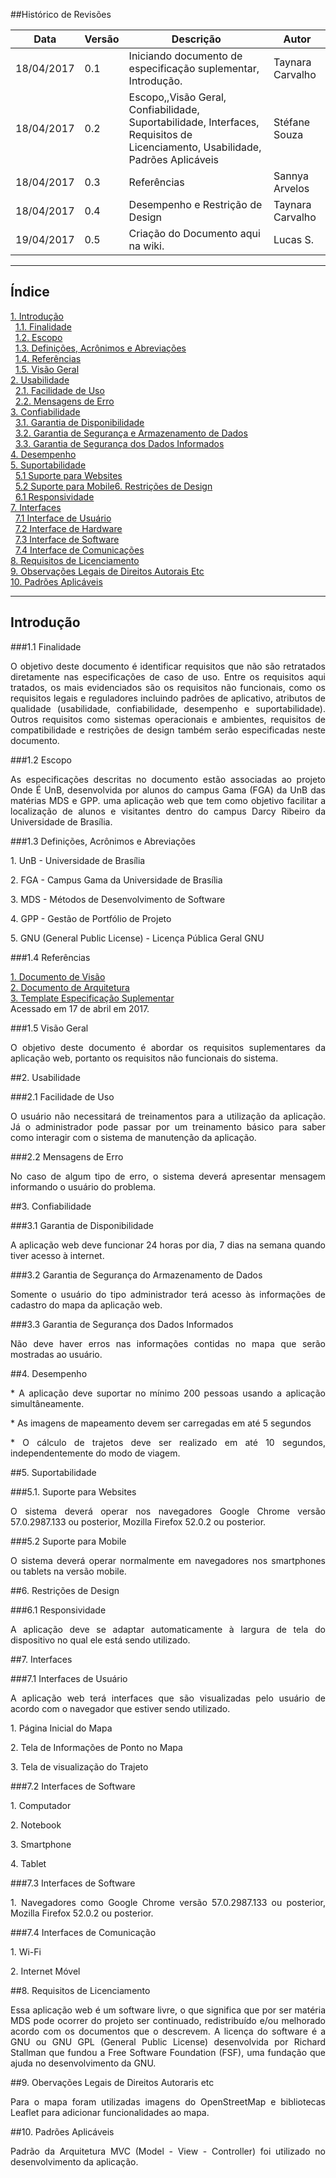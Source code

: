 ##Histórico de Revisões

| Data       | Versão | Descrição                                                                                                                      | Autor            |
|------------|--------|--------------------------------------------------------------------------------------------------------------------------------|------------------|
| 18/04/2017 | 0.1    | Iniciando documento de especificação suplementar, Introdução.                                                                  | Taynara Carvalho |
| 18/04/2017 | 0.2    | Escopo,,Visão Geral, Confiabilidade, Suportabilidade, Interfaces, Requisitos de Licenciamento, Usabilidade, Padrões Aplicáveis | Stéfane Souza    |
| 18/04/2017 | 0.3    | Referências                                                                                                                    | Sannya Arvelos   |
| 18/04/2017 | 0.4    | Desempenho e Restrição de Design                                                                                               | Taynara Carvalho |
| 19/04/2017 | 0.5    | Criação do Documento aqui na wiki.                                                                                             | Lucas S.         |

-------

## Índice

[1. Introdução](#1-introdução)  
&nbsp;&nbsp;[1.1. Finalidade](#11-finalidade)  
&nbsp;&nbsp;[1.2. Escopo](#12-escopo)  
&nbsp;&nbsp;[1.3. Definições, Acrônimos e Abreviações](#13-definições-acrônimos-e-abreviações)     
&nbsp;&nbsp;[1.4. Referências](#14-referências)  
&nbsp;&nbsp;[1.5. Visão Geral](#15-visão-geral)  
[2. Usabilidade](#2-usabilidade)  
&nbsp;&nbsp;[2.1. Facilidade de Uso](#21-facilidade-de-uso)  
&nbsp;&nbsp;[2.2. Mensagens de Erro](#22-mensagens-de-erro)  
[3. Confiabilidade](#3-confiabilidade)  
&nbsp;&nbsp;[3.1. Garantia de Disponibilidade](#31-garantia-de-disponibilidade)  
&nbsp;&nbsp;[3.2. Garantia de Segurança e Armazenamento de Dados](#32-garantia-de-segurança-e-armazenamento-de-dados)  
&nbsp;&nbsp;[3.3. Garantia de Segurança dos Dados Informados](#33-garantia-de-segurança-dos-dados-informados)    
[4. Desempenho](#4-desempenho)  
[5. Suportabilidade](#5-suportabilidade)  
&nbsp;&nbsp;[5.1 Suporte para Websites](#51-suporte-para-websites)      
&nbsp;&nbsp;[5.2 Suporte para Mobile](#52-suporte-para-mobile)[6. Restrições de Design](#5-restrições-de-design)   
&nbsp;&nbsp;[6.1 Responsividade](#51-responsividade)  
[7. Interfaces](#7-interfaces)     
&nbsp;&nbsp;[7.1 Interface de Usuário](#71-interface-de-usuario)   
&nbsp;&nbsp;[7.2 Interface de Hardware](#72-Interface-de-Hardware)   
&nbsp;&nbsp;[7.3 Interface de Software](#73-interface-de-software)   
&nbsp;&nbsp;[7.4 Interface de Comunicações](#74-interface-de-comunicações)     
[8. Requisitos de Licenciamento](#8-requisitos-de-licenciamento)    
[9. Observações Legais de Direitos Autorais Etc](#9-observações-legais-de-direitos-autorais-etc)    
[10. Padrões Aplicáveis](#10-padrões-aplicaveis)   

------

## Introdução  

###1.1 Finalidade  

<p align ="justify">O objetivo deste documento é identificar requisitos que não são retratados diretamente nas especificações de caso de uso. Entre os requisitos aqui tratados, os mais evidenciados são os requisitos não funcionais, como os requisitos legais e reguladores incluindo padrões de aplicativo, atributos de qualidade (usabilidade, confiabilidade, desempenho e suportabilidade). Outros requisitos como sistemas operacionais e ambientes, requisitos de compatibilidade e restrições de design também serão especificadas neste documento.   

###1.2 Escopo  

<p align ="justify">As especificações descritas no documento estão associadas ao projeto Onde É UnB, desenvolvida por alunos do campus Gama (FGA) da UnB das matérias MDS e GPP. uma aplicação web que tem como objetivo facilitar a localização de alunos e visitantes dentro do campus Darcy Ribeiro da Universidade de Brasília.   

###1.3 Definições, Acrônimos e Abreviações  

<p align ="justify">1. UnB - Universidade de Brasília
<p align ="justify">2. FGA - Campus Gama da Universidade de Brasília
<p align ="justify">3. MDS - Métodos de Desenvolvimento de Software
<p align ="justify">4. GPP - Gestão de Portfólio de Projeto 
<p align ="justify">5. GNU (General Public License) - Licença Pública Geral GNU

###1.4 Referências  

[1. Documento de Visão](https://github.com/fga-gpp-mds/2017.1-OndeE-UnB/wiki/Documento--de-Vis%C3%A3o)  
[2. Documento de Arquitetura](https://github.com/fga-gpp-mds/2017.1-OndeE-UnB/wiki/Documento-de-Arquitetura)   
[3. Template Especificação Suplementar](http://www.funpar.ufpr.br:8080/rup/webtmpl/templates/req/rup_sspec.htm)   
Acessado em 17 de abril em 2017.  

###1.5 Visão Geral  

<p align ="justify">O objetivo deste documento é abordar os requisitos suplementares da aplicação web, portanto os requisitos não funcionais do sistema.   

##2. Usabilidade  

###2.1 Facilidade de Uso  

<p align ="justify">O usuário não necessitará de treinamentos para a utilização da aplicação. Já o administrador pode passar por um treinamento básico para saber como interagir com o sistema de manutenção da aplicação.  

###2.2 Mensagens de Erro

<p align ="justify">No caso de algum tipo de erro, o sistema deverá apresentar mensagem informando o usuário do problema.    

##3. Confiabilidade  

###3.1 Garantia de Disponibilidade  

<p align ="justify">A aplicação web deve funcionar 24 horas por dia, 7 dias na semana quando tiver acesso à internet.  

###3.2 Garantia de Segurança do Armazenamento de Dados

<p align ="justify">Somente o usuário do tipo administrador terá acesso às informações de cadastro do mapa da aplicação web.   

###3.3 Garantia de Segurança dos Dados Informados  

<p align ="justify">Não deve haver erros nas informações contidas no mapa que serão mostradas ao usuário.   

##4. Desempenho  

<p align ="justify">* A aplicação deve suportar no mínimo 200 pessoas usando a aplicação simultâneamente.  
<p align ="justify">* As imagens de mapeamento devem ser carregadas em até 5 segundos  
<p align ="justify">* O cálculo de trajetos deve ser realizado em até 10 segundos, independentemente do modo de viagem.  

##5. Suportabilidade  

###5.1. Suporte para Websites  

<p align ="justify">O sistema deverá operar nos navegadores Google Chrome versão  57.0.2987.133 ou posterior, Mozilla Firefox 52.0.2 ou posterior.  

###5.2 Suporte para Mobile  

<p align ="justify">O sistema deverá operar normalmente em navegadores nos smartphones ou tablets na versão mobile.   

##6. Restrições de Design  

###6.1 Responsividade

<p align ="justify">A aplicação deve se adaptar automaticamente à largura de tela do dispositivo no qual ele está sendo utilizado.  

##7. Interfaces  

###7.1 Interfaces de Usuário  

<p align ="justify">A aplicação web terá interfaces que são visualizadas pelo usuário de acordo com o navegador que estiver sendo utilizado.  

<p align ="justify">1. Página Inicial do Mapa  
<p align ="justify">2. Tela de Informações de Ponto no Mapa  
<p align ="justify">3. Tela de visualização do Trajeto  

###7.2 Interfaces de Software   

<p align ="justify">1. Computador   
<p align ="justify">2. Notebook    
<p align ="justify">3. Smartphone   
<p align ="justify">4. Tablet   

###7.3 Interfaces de Software  

<p align ="justify">1. Navegadores como Google Chrome versão 57.0.2987.133 ou posterior, Mozilla Firefox 52.0.2 ou posterior.  

###7.4 Interfaces de Comunicação  

<p align ="justify">1. Wi-Fi  
<p align ="justify">2. Internet Móvel  

##8. Requisitos de Licenciamento  

<p align ="justify">Essa aplicação web é um software livre, o que significa que por ser matéria MDS pode ocorrer do projeto ser continuado, redistribuído e/ou melhorado acordo com os documentos que o descrevem. A licença do software é a GNU ou GNU GPL (General Public License) desenvolvida por Richard Stallman que fundou a Free Software Foundation (FSF), uma fundação que ajuda no desenvolvimento da GNU.  

##9. Obervações Legais de Direitos Autoraris etc  

<p align ="justify">Para o mapa foram utilizadas imagens do OpenStreetMap e bibliotecas Leaflet para adicionar funcionalidades ao mapa.  

##10. Padrões Aplicáveis  

<p align ="justify">Padrão da Arquitetura MVC (Model - View - Controller) foi utilizado no desenvolvimento da aplicação.  




